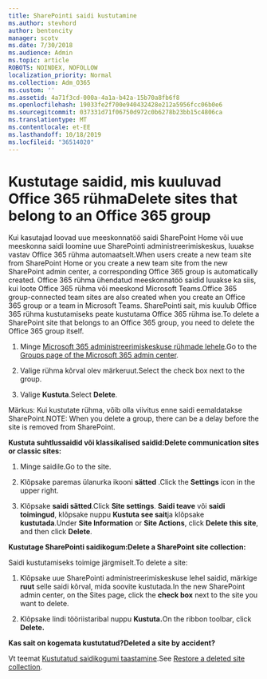 ```yaml
---
title: SharePointi saidi kustutamine
ms.author: stevhord
author: bentoncity
manager: scotv
ms.date: 7/30/2018
ms.audience: Admin
ms.topic: article
ROBOTS: NOINDEX, NOFOLLOW
localization_priority: Normal
ms.collection: Adm_O365
ms.custom: ''
ms.assetid: 4a71f3cd-000a-4a1a-b42a-15b70a8fb6f8
ms.openlocfilehash: 19033fe2f700e940432428e212a5956fcc06b0e6
ms.sourcegitcommit: 037331d71f06750d972c0b6278b23bb15c4806ca
ms.translationtype: MT
ms.contentlocale: et-EE
ms.lasthandoff: 10/18/2019
ms.locfileid: "36514020"
---
```

# <a name="delete-sites-that-belong-to-an-office-365-group"></a><span data-ttu-id="7538a-102">Kustutage saidid, mis kuuluvad Office 365 rühma</span><span class="sxs-lookup"><span data-stu-id="7538a-102">Delete sites that belong to an Office 365 group</span></span>

<span data-ttu-id="7538a-103">Kui kasutajad loovad uue meeskonnatöö saidi SharePoint Home või uue meeskonna saidi loomine uue SharePointi administreerimiskeskus, luuakse vastav Office 365 rühma automaatselt.</span><span class="sxs-lookup"><span data-stu-id="7538a-103">When users create a new team site from SharePoint Home or you create a new team site from the new SharePoint admin center, a corresponding Office 365 group is automatically created.</span></span> <span data-ttu-id="7538a-104">Office 365 rühma ühendatud meeskonnatöö saidid luuakse ka siis, kui loote Office 365 rühma või meeskond Microsoft Teams.</span><span class="sxs-lookup"><span data-stu-id="7538a-104">Office 365 group-connected team sites are also created when you create an Office 365 group or a team in Microsoft Teams.</span></span> <span data-ttu-id="7538a-105">SharePointi sait, mis kuulub Office 365 rühma kustutamiseks peate kustutama Office 365 rühma ise.</span><span class="sxs-lookup"><span data-stu-id="7538a-105">To delete a SharePoint site that belongs to an Office 365 group, you need to delete the Office 365 group itself.</span></span> 
  
1. <span data-ttu-id="7538a-106">Minge [Microsoft 365 administreerimiskeskuse rühmade lehele](https://portal.office.com/adminportal/home#/groups).</span><span class="sxs-lookup"><span data-stu-id="7538a-106">Go to the [Groups page of the Microsoft 365 admin center](https://portal.office.com/adminportal/home#/groups).</span></span>
    
2. <span data-ttu-id="7538a-107">Valige rühma kõrval olev märkeruut.</span><span class="sxs-lookup"><span data-stu-id="7538a-107">Select the check box next to the group.</span></span>
    
3. <span data-ttu-id="7538a-108">Valige **Kustuta**.</span><span class="sxs-lookup"><span data-stu-id="7538a-108">Select **Delete**.</span></span>
    
<span data-ttu-id="7538a-109">Märkus: Kui kustutate rühma, võib olla viivitus enne saidi eemaldatakse SharePoint.</span><span class="sxs-lookup"><span data-stu-id="7538a-109">NOTE: When you delete a group, there can be a delay before the site is removed from SharePoint.</span></span>
  
<span data-ttu-id="7538a-110">**Kustuta suhtlussaidid või klassikalised saidid:**</span><span class="sxs-lookup"><span data-stu-id="7538a-110">**Delete communication sites or classic sites:**</span></span>

1. <span data-ttu-id="7538a-111">Minge saidile.</span><span class="sxs-lookup"><span data-stu-id="7538a-111">Go to the site.</span></span>
  
2. <span data-ttu-id="7538a-112">Klõpsake paremas ülanurka ikooni **sätted** .</span><span class="sxs-lookup"><span data-stu-id="7538a-112">Click the **Settings** icon in the upper right.</span></span> 
  
3. <span data-ttu-id="7538a-113">Klõpsake **saidi sätted**.</span><span class="sxs-lookup"><span data-stu-id="7538a-113">Click **Site settings**.</span></span> <span data-ttu-id="7538a-114">**Saidi teave** või **saidi toimingud**, klõpsake nuppu **Kustuta see sait**ja klõpsake **kustutada**.</span><span class="sxs-lookup"><span data-stu-id="7538a-114">Under **Site Information** or **Site Actions**, click **Delete this site**, and then click **Delete**.</span></span>
  
<span data-ttu-id="7538a-115">**Kustutage SharePointi saidikogum:**</span><span class="sxs-lookup"><span data-stu-id="7538a-115">**Delete a SharePoint site collection:**</span></span>

<span data-ttu-id="7538a-116">Saidi kustutamiseks toimige järgmiselt.</span><span class="sxs-lookup"><span data-stu-id="7538a-116">To delete a site:</span></span>
  
1. <span data-ttu-id="7538a-117">Klõpsake uue SharePointi administreerimiskeskuse lehel saidid, märkige **ruut** selle saidi kõrval, mida soovite kustutada.</span><span class="sxs-lookup"><span data-stu-id="7538a-117">In the new SharePoint admin center, on the Sites page, click the **check box** next to the site you want to delete.</span></span> 
    
2. <span data-ttu-id="7538a-118">Klõpsake lindi tööriistaribal nuppu **Kustuta.**</span><span class="sxs-lookup"><span data-stu-id="7538a-118">On the ribbon toolbar, click **Delete.**</span></span>
    
<span data-ttu-id="7538a-119">**Kas sait on kogemata kustutatud?**</span><span class="sxs-lookup"><span data-stu-id="7538a-119">**Deleted a site by accident?**</span></span>

<span data-ttu-id="7538a-120">Vt teemat [Kustutatud saidikogumi taastamine](https://go.microsoft.com/fwlink/?linkid=867660).</span><span class="sxs-lookup"><span data-stu-id="7538a-120">See [Restore a deleted site collection](https://go.microsoft.com/fwlink/?linkid=867660).</span></span>
  

